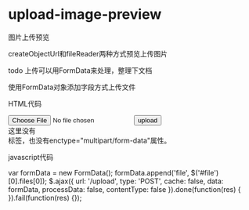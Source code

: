 # upload-image-preview
图片上传预览


createObjectUrl和fileReader两种方式预览上传图片

todo
上传可以用FormData来处理，整理下文档 

使用FormData对象添加字段方式上传文件

HTML代码

<div id="uploadForm">
    <input id="file" type="file"/>
    <button id="upload" type="button">upload</button>
</div>
这里没有<form>标签，也没有enctype="multipart/form-data"属性。

javascript代码

var formData = new FormData();
formData.append('file', $('#file')[0].files[0]);
$.ajax({
    url: '/upload',
    type: 'POST',
    cache: false,
    data: formData,
    processData: false,
    contentType: false
}).done(function(res) {
}).fail(function(res) {});